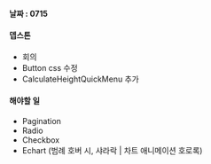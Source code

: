 
#### 날짜 : 0715


#### 뎁스톤
- 회의
- Button css 수정
- CalculateHeightQuickMenu 추가


#### 해야할 일
- Pagination
- Radio
- Checkbox
- Echart (범례 호버 시, 샤라락 | 차트 애니메이션 호로록)
